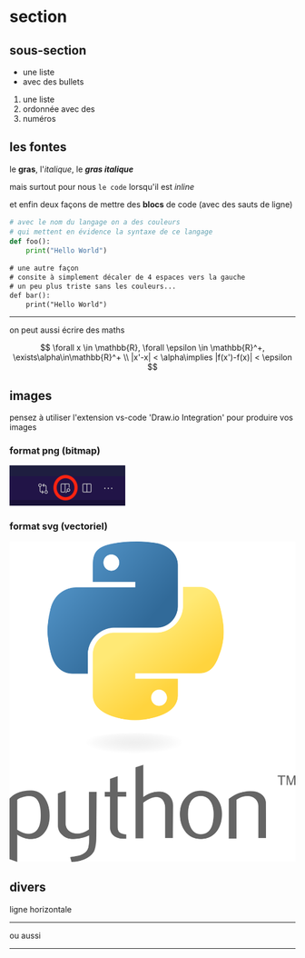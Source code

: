 # section

## sous-section

* une liste
* avec des bullets

1. une liste
5. ordonnée avec des
9. numéros

## les fontes

le **gras**, l'*italique*, le ***gras italique***

mais surtout pour nous `le code` lorsqu'il est *inline*

et enfin deux façons de mettre des **blocs** de code (avec des sauts de ligne)

```python
# avec le nom du langage on a des couleurs
# qui mettent en évidence la syntaxe de ce langage
def foo():
    print("Hello World")
```

    # une autre façon
    # consite à simplement décaler de 4 espaces vers la gauche
    # un peu plus triste sans les couleurs...
    def bar():
        print("Hello World")

***

on peut aussi écrire des maths

$$
\forall x \in \mathbb{R}, \forall \epsilon \in \mathbb{R}^+, \exists\alpha\in\mathbb{R}^+ \\
 |x'-x| < \alpha\implies |f(x')-f(x)| < \epsilon
$$

## images

pensez à utiliser l'extension vs-code 'Draw.io Integration' pour produire vos images

### format png (bitmap)
![](../../notebooks/media/fig-vscode-markdown.png)

### format svg (vectoriel)
![](../../notebooks/media/logo-python.svg)

## divers

ligne horizontale

---

ou aussi

***
